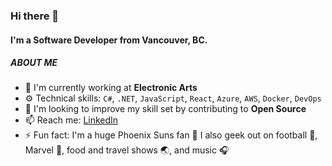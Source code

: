 ### Hi there 👋

#### I'm a Software Developer from Vancouver, BC.

##### ABOUT ME

- 🏢 I'm currently working at **Electronic Arts**
- ⚙️ Technical skills: `C#`, `.NET`, `JavaScript`, `React`, `Azure`, `AWS`, `Docker`, `DevOps`
- 🌱 I'm looking to improve my skill set by contributing to **Open Source**
- 📫 Reach me: [LinkedIn](https://www.linkedin.com/in/ralphgabrinao/)
- ⚡️ Fun fact: I'm a huge Phoenix Suns fan :basketball: I also geek out on football :football:, Marvel :movie_camera:, food and travel shows :earth_asia:, and music :headphones:
